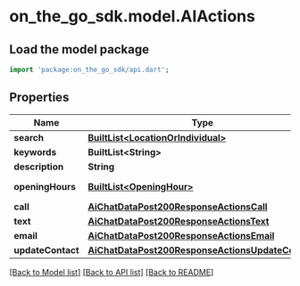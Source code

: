 # on_the_go_sdk.model.AIActions

## Load the model package
```dart
import 'package:on_the_go_sdk/api.dart';
```

## Properties
Name | Type | Description | Notes
------------ | ------------- | ------------- | -------------
**search** | [**BuiltList&lt;LocationOrIndividual&gt;**](LocationOrIndividual.md) |  | [optional] 
**keywords** | **BuiltList&lt;String&gt;** |  | [optional] 
**description** | **String** |  | [optional] 
**openingHours** | [**BuiltList&lt;OpeningHour&gt;**](OpeningHour.md) | Opening hours | [optional] 
**call** | [**AiChatDataPost200ResponseActionsCall**](AiChatDataPost200ResponseActionsCall.md) |  | [optional] 
**text** | [**AiChatDataPost200ResponseActionsText**](AiChatDataPost200ResponseActionsText.md) |  | [optional] 
**email** | [**AiChatDataPost200ResponseActionsEmail**](AiChatDataPost200ResponseActionsEmail.md) |  | [optional] 
**updateContact** | [**AiChatDataPost200ResponseActionsUpdateContact**](AiChatDataPost200ResponseActionsUpdateContact.md) |  | [optional] 

[[Back to Model list]](../README.md#documentation-for-models) [[Back to API list]](../README.md#documentation-for-api-endpoints) [[Back to README]](../README.md)


